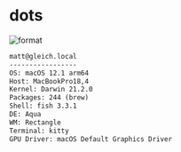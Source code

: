 
# dots

![format](https://github.com/gleich/dots/workflows/format/badge.svg)

```txt
matt@gleich.local 
----------------- 
OS: macOS 12.1 arm64 
Host: MacBookPro18,4 
Kernel: Darwin 21.2.0 
Packages: 244 (brew) 
Shell: fish 3.3.1 
DE: Aqua 
WM: Rectangle 
Terminal: kitty 
GPU Driver: macOS Default Graphics Driver 
```

